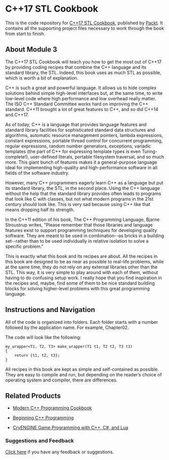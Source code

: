 # C++17 STL Cookbook
This is the code repository for [C++17 STL Cookbook](https://www.packtpub.com/application-development/c17-stl-cookbook?utm_source=github&utm_medium=repository&utm_campaign=9781787120495), published by [Packt](https://www.packtpub.com/?utm_source=github). It contains all the supporting project files necessary to work through the book from start to finish.
## About Module 3
The C++17 STL Cookbook will teach you how to get the most out of C++17 by providing coding recipes that combine the C++ language and its standard library, the STL. Indeed, this book uses as much STL as possible, which is worth a bit of explanation.

C++ is such a great and powerful language. It allows us to hide complex solutions behind simple high-level interfaces but, at the same time, to write low-level code where high performance and low overhead really matter. The ISO C++ Standard Committee works hard on improving the C++ standard. C++11 brought a lot of great features to C++, and so did C++14 and C++17.

As of today, C++ is a language that provides language features and standard library facilities for sophisticated standard data structures and algorithms, automatic resource management pointers, lambda expressions, constant expressions, portable thread control for concurrent programming, regular expressions, random number generators, exceptions, variadic templates (the part of C++ for expressing template types is even Turing-complete!), user-defined literals, portable filesystem traversal, and so much more. This giant bunch of features makes it a general-purpose language ideal for implementing high-quality and high-performance software in all fields of the software industry.

However, many C++ programmers eagerly learn C++ as a language but put its standard library, the STL, in the second place. Using the C++ language without the help that the standard library provides often leads to programs that look like C with classes, but not what modern programs in the 21st century should look like. This is very sad because using C++ like that means dropping half its strength.

In the C++11 edition of his book, The C++ Programming Language, Bjarne Stroustrup writes, "Please remember that those libraries and language features exist to support programming techniques for developing quality software. They are meant to be used in combination--as bricks in a building set--rather than to be used individually in relative isolation to solve a specific problem."

This is exactly what this book and its recipes are about. All the recipes in this book are designed to be as near as possible to real-life problems, while at the same time, they do not rely on any external libraries other than the STL. This way, it is very simple to play around with each of them, without having to do confusing setup work. I really hope that you find inspiration in the recipes and, maybe, find some of them to be nice standard building blocks for solving higher-level problems with this great programming language.
## Instructions and Navigation
All of the code is organized into folders. Each folder starts with a number followed by the application name. For example, Chapter02.



The code will look like the following:
```
my_wrapper<T1, T2, T3> make_wrapper(T1 t1, T2 t2, T3 t3)
{
    return {t1, t2, t3};
}
```

All recipes in this book are kept as simple and self-contained as possible. They are easy to compile and run, but depending on the reader’s choice of operating system and compiler, there are differences.

## Related Products
* [Modern C++ Programming Cookbook](https://www.packtpub.com/application-development/modern-c-programming-cookbook?utm_source=github&utm_medium=repository&utm_campaign=9781786465184)

* [Beginning C++ Programming](https://www.packtpub.com/application-development/beginning-c-programming?utm_source=github&utm_medium=repository&utm_campaign=9781787124943)

* [CryENGINE Game Programming with C++, C#, and Lua](https://www.packtpub.com/game-development/cryengine-game-programming-c-c-and-lua?utm_source=github&utm_medium=repository&utm_campaign=9781849695909)

### Suggestions and Feedback
[Click here](https://docs.google.com/forms/d/e/1FAIpQLSe5qwunkGf6PUvzPirPDtuy1Du5Rlzew23UBp2S-P3wB-GcwQ/viewform) if you have any feedback or suggestions.
